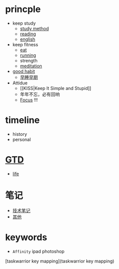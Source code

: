 # princple
  * keep study
    * [study method](study-method)
    * [reading](reading)
    * [english](english)
  * keep fitness
    * [eat](eat)
    * [running](running)
    * strength
    * [meditation](meditation)
  * [good habit](habit)
    * [早睡早期](早睡早期)
  * Attidue
    * [[KISS|Keep It Simple and Stupid]]
    * 年年不忘，必有回响
    * [Focus](Focus) !!!

# timeline
  * history
  * personal

# [GTD](GTD)
  * [life](life)


# 笔记
  * [技术笔记](note)
  * [其他](./Misellanies)

# keywords
  * `Affinity` ipad photoshop

  
  [taskwarrior key mapping](taskwarrior key mapping)
